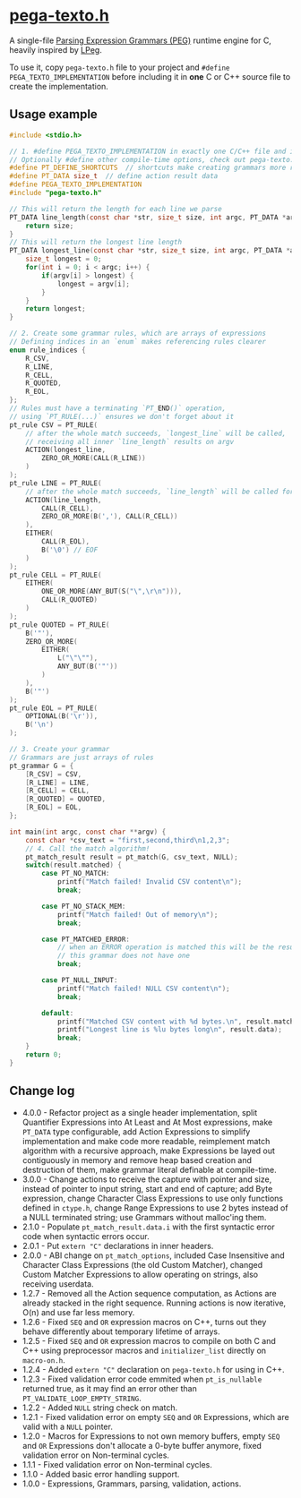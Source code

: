 # [pega-texto.h](pega-texto.h)

A single-file [Parsing Expression Grammars (PEG)](http://bford.info/packrat/)
runtime engine for C, heavily inspired by [LPeg](http://www.inf.puc-rio.br/~roberto/lpeg/).

To use it, copy `pega-texto.h` file to your project and `#define PEGA_TEXTO_IMPLEMENTATION`
before including it in **one** C or C++ source file to create the implementation.


## Usage example

```c
#include <stdio.h>

// 1. #define PEGA_TEXTO_IMPLEMENTATION in exactly one C/C++ file and include pega-texto.h
// Optionally #define other compile-time options, check out pega-texto.h for documentation
#define PT_DEFINE_SHORTCUTS  // shortcuts make creating grammars more readable
#define PT_DATA size_t  // define action result data
#define PEGA_TEXTO_IMPLEMENTATION
#include "pega-texto.h"

// This will return the length for each line we parse
PT_DATA line_length(const char *str, size_t size, int argc, PT_DATA *argv, void *userdata) {
    return size;
}
// This will return the longest line length
PT_DATA longest_line(const char *str, size_t size, int argc, PT_DATA *argv, void *userdata) {
    size_t longest = 0;
    for(int i = 0; i < argc; i++) {
        if(argv[i] > longest) {
            longest = argv[i];
        }
    }
    return longest;
}

// 2. Create some grammar rules, which are arrays of expressions
// Defining indices in an `enum` makes referencing rules clearer
enum rule_indices {
    R_CSV,
    R_LINE,
    R_CELL,
    R_QUOTED,
    R_EOL,
};
// Rules must have a terminating `PT_END()` operation,
// using `PT_RULE(...)` ensures we don't forget about it
pt_rule CSV = PT_RULE(
    // after the whole match succeeds, `longest_line` will be called,
    // receiving all inner `line_length` results on argv
    ACTION(longest_line,
        ZERO_OR_MORE(CALL(R_LINE))
    )
);
pt_rule LINE = PT_RULE(
    // after the whole match succeeds, `line_length` will be called for each line
    ACTION(line_length,
        CALL(R_CELL),
        ZERO_OR_MORE(B(','), CALL(R_CELL))
    ),
    EITHER(
        CALL(R_EOL),
        B('\0') // EOF
    )
);
pt_rule CELL = PT_RULE(
    EITHER(
        ONE_OR_MORE(ANY_BUT(S("\",\r\n"))),
        CALL(R_QUOTED)
    )
);
pt_rule QUOTED = PT_RULE(
    B('"'),
    ZERO_OR_MORE(
        EITHER(
            L("\"\""),
            ANY_BUT(B('"'))
        )
    ),
    B('"')
);
pt_rule EOL = PT_RULE(
    OPTIONAL(B('\r')),
    B('\n')
);

// 3. Create your grammar
// Grammars are just arrays of rules
pt_grammar G = {
    [R_CSV] = CSV,
    [R_LINE] = LINE,
    [R_CELL] = CELL,
    [R_QUOTED] = QUOTED,
    [R_EOL] = EOL,
};

int main(int argc, const char **argv) {
    const char *csv_text = "first,second,third\n1,2,3";
    // 4. Call the match algorithm!
    pt_match_result result = pt_match(G, csv_text, NULL);
    switch(result.matched) {
        case PT_NO_MATCH:
            printf("Match failed! Invalid CSV content\n");
            break;

        case PT_NO_STACK_MEM:
            printf("Match failed! Out of memory\n");
            break;

        case PT_MATCHED_ERROR:
            // when an ERROR operation is matched this will be the result
            // this grammar does not have one
            break;

        case PT_NULL_INPUT:
            printf("Match failed! NULL CSV content\n");
            break;

        default:
            printf("Matched CSV content with %d bytes.\n", result.matched);
            printf("Longest line is %lu bytes long\n", result.data);
            break;
    }
    return 0;
}

```


Change log
----------
+ 4.0.0 - Refactor project as a single header implementation,
  split Quantifier Expressions into At Least and At Most expressions,
  make `PT_DATA` type configurable, add Action Expressions to
  simplify implementation and make code more readable, reimplement
  match algorithm with a recursive approach, make Expressions be
  layed out contiguously in memory and remove heap based creation
  and destruction of them, make grammar literal definable at
  compile-time.
+ 3.0.0 - Change actions to receive the capture with pointer and size, instead
  of pointer to input string, start and end of capture; add Byte expression,
  change Character Class Expressions to use only functions defined in `ctype.h`,
  change Range Expressions to use 2 bytes instead of a NULL terminated string;
  use Grammars without malloc'ing them.
+ 2.1.0 - Populate `pt_match_result.data.i` with the first syntactic error code
  when syntactic errors occur.
+ 2.0.1 - Put `extern "C"` declarations in inner headers.
+ 2.0.0 - ABI change on `pt_match_options`, included Case Insensitive and
  Character Class Expressions (the old Custom Matcher), changed Custom Matcher
  Expressions to allow operating on strings, also receiving userdata.
+ 1.2.7 - Removed all the Action sequence computation, as Actions are already
  stacked in the right sequence. Running actions is now iterative, O(n) and use
  far less memory.
+ 1.2.6 - Fixed `SEQ` and `OR` expression macros on C++, turns out they behave
  differently about temporary lifetime of arrays.
+ 1.2.5 - Fixed `SEQ` and `OR` expression macros to compile on both C and C++
  using preprocessor macros and `initializer_list` directly on `macro-on.h`.
+ 1.2.4 - Added `extern "C"` declaration on `pega-texto.h` for using in C++. 
+ 1.2.3 - Fixed validation error code emmited when `pt_is_nullable` returned
  true, as it may find an error other than `PT_VALIDATE_LOOP_EMPTY_STRING`.
+ 1.2.2 - Added `NULL` string check on match.
+ 1.2.1 - Fixed validation error on empty `SEQ` and `OR` Expressions, which
  are valid with a `NULL` pointer.
+ 1.2.0 - Macros for Expressions to not own memory buffers, empty `SEQ` and
  `OR` Expressions don't allocate a 0-byte buffer anymore, fixed validation
  error on Non-terminal cycles.
+ 1.1.1 - Fixed validation error on Non-terminal cycles.
+ 1.1.0 - Added basic error handling support.
+ 1.0.0 - Expressions, Grammars, parsing, validation, actions.

